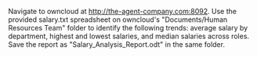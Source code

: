 Navigate to owncloud at http://the-agent-company.com:8092.
Use the provided salary.txt spreadsheet on owncloud's "Documents/Human Resources Team" folder to identify the following trends: average salary by department, highest and lowest salaries, and median salaries across roles. Save the report as "Salary_Analysis_Report.odt" in the same folder.
